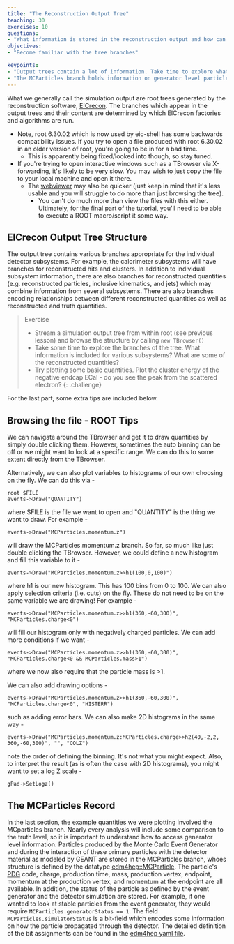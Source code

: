 ```yaml
---
title: "The Reconstruction Output Tree"
teaching: 30
exercises: 10
questions:
- "What information is stored in the reconstruction output and how can we access it?"
objectives:
- "Become familiar with the tree branches"

keypoints:
- "Output trees contain a lot of information. Take time to explore what is available, identify what you want to try and do, find the relevant branches."
- "The MCParticles branch holds information on generator level particles, critical for use in comparing to what we actually detect!"
---
```

<!--
  Commenting out for now until the final content of this part of the lesson is decided. Leaning towards not including the locating factory/algorithm as a core part of the tutorial. - SJDK 29/03/24
- "Locate the EICrecon factory/algorithm used to fill a specific branch"
- "Become familiar with the edm4hep and edm4eic data models"
- "Understand associations and relations"
-->

What we generally call the simulation output are root trees generated by the reconstruction software, [EICrecon](https://github.com/eic/EICrecon/tree/main). The branches which appear in the output trees and their content are determined by which EICrecon factories and algorithms are run.

- Note, root 6.30.02 which is now used by eic-shell has some backwards compatibility issues. If you try to open a file produced with root 6.30.02 in an older version of root, you're going to be in for a bad time.
  - This is apparently being fixed/looked into though, so stay tuned.  
- If you're trying to open interactive windows such as a TBrowser via X-forwarding, it's likely to be very slow. You may wish to just copy the file to your local machine and open it there. 
  - The [webviewer](https://eic.phy.anl.gov/geoviewer/) may also be quicker (just keep in mind that it's less usable and you will struggle to do more than just browsing the tree). 
    - You can't do much more than view the files with this either. Ultimately, for the final part of the tutorial, you'll need to be able to execute a ROOT macro/script it some way.

## EICrecon Output Tree Structure

The output tree contains various branches appropriate for the individual detector subsystems. For example, the calorimeter subsystems will have branches for reconstructed hits and clusters. In addition to individual subsystem information, there are also branches for reconstructed quantities (e.g. reconstructed particles, inclusive kinematics, and jets) which may combine information from several subsystems. There are also branches encoding relationships between different reconstructed quantities as well as reconstructed and truth quantities. 

> Exercise
> - Stream a simulation output tree from within root (see previous lesson) and browse the structure by calling `new TBrowser()`
> - Take some time to explore the branches of the tree. What information is included for various subsystems? What are some of the reconstructed quantities?
> - Try plotting some basic quantities. Plot the cluster energy of the negative endcap ECal - do you see the peak from the scattered electron?
{: .challenge}

For the last part, some extra tips are included below.

## Browsing the file - ROOT Tips

We can navigate around the TBrowser and get it to draw quantities by simply double clicking them. However, sometimes the auto binning can be off or we might want to look at a specific range. We can do this to some extent directly from the TBrowser.

Alternatively, we can also plot variables to histograms of our own choosing on the fly. We can do this via -

```console
root $FILE
events->Draw("QUANTITY")
```
where $FILE is the file we want to open and "QUANTITY" is the thing we want to draw. For example -

```console
events->Draw("MCParticles.momentum.z")
```
will draw the MCParticles.momentum.z branch. So far, so much like just double clicking the TBrowser. However, we could define a new histogram and fill this variable to it -

```console
events->Draw("MCParticles.momentum.z>>h1(100,0,100)")
```
where h1 is our new histogram. This has 100 bins from 0 to 100. We can also apply selection criteria (i.e. cuts) on the fly. These do not need to be on the same variable we are drawing! For example -

```console
events->Draw("MCParticles.momentum.z>>h1(360,-60,300)", "MCParticles.charge<0")
```
will fill our histogram only with negatively charged particles. We can add more conditions if we want -

```console
events->Draw("MCParticles.momentum.z>>h1(360,-60,300)", "MCParticles.charge<0 && MCParticles.mass>1")
```
where we now also require that the particle mass is >1.

We can also add drawing options -

```console
events->Draw("MCParticles.momentum.z>>h1(360,-60,300)", "MCParticles.charge<0", "HISTERR")
```
such as adding error bars. We can also make 2D histograms in the same way -

```console
events->Draw("MCParticles.momentum.z:MCParticles.charge>>h2(40,-2,2, 360,-60,300)", "", "COLZ")
```
note the order of defining the binning. It's not what you might expect. Also, to interpret the result (as is often the case with 2D histograms), you might want to set a log Z scale -

```console
gPad->SetLogz()
```
## The MCParticles Record

In the last section, the example quantities we were plotting involved the MCparticles branch. Nearly every analysis will include some comparison to the truth level, so it is important to understand how to access generator level information. Particles produced by the Monte Carlo Event Generator and during the interaction of these primary particles with the detector material as modeled by GEANT are stored in the MCParticles branch, whoes structure is defined by the datatype [edm4hep::MCParticle](https://github.com/key4hep/EDM4hep/blob/main/edm4hep.yaml#L140). The particle's [PDG](https://pdg.lbl.gov/2020/reviews/rpp2020-rev-monte-carlo-numbering.pdf) code, charge, production time, mass, production vertex, endpoint, momentum at the production vertex, and momentum at the endpoint are all available. In addition, the status of the particle as defined by the event generator and the detector simulation are stored. For example, if one wanted to look at stable particles from the event generator, they would require `MCParticles.generatorStatus == 1`. The field `MCParticles.simulatorStatus` is a bit-field which encodes some information on how the particle propagated through the detector. The detailed definition of the bit assignments can be found in the [edm4hep yaml file](https://github.com/key4hep/EDM4hep/blob/main/edm4hep.yaml#L140).
